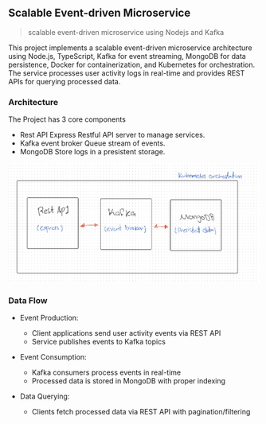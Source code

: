 ## Scalable Event-driven Microservice
> scalable event-driven microservice using Nodejs and Kafka

This project implements a scalable event-driven microservice architecture using Node.js, TypeScript, Kafka for event streaming, MongoDB for data persistence, Docker for containerization, and Kubernetes for orchestration. The service processes user activity logs in real-time and provides REST APIs for querying processed data.

### Architecture

The Project has 3 core components
- Rest API 
    Express Restful API server to manage services.
- Kafka event broker
    Queue stream of events.
- MongoDB
    Store logs in a presistent storage. 

![system design](https://github.com/omerawwad/event-driven-microservic/blob/main/designs/archt.jpg)

### Data Flow
- Event Production:
    - Client applications send user activity events via REST API
    - Service publishes events to Kafka topics

- Event Consumption:
    - Kafka consumers process events in real-time
    - Processed data is stored in MongoDB with proper indexing

- Data Querying:
    - Clients fetch processed data via REST API with pagination/filtering